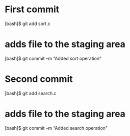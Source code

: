 # First commit
[bash]$ git add sort.c
# adds file to the staging area
[bash]$ git commit –m “Added sort operation”
# Second commit
[bash]$ git add search.c
# adds file to the staging area
[bash]$ git commit –m “Added search operation”
